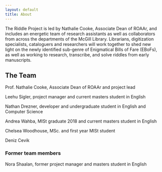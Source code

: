 ```yaml
---
layout: default
title: About
---
```


The Riddle Project is led by Nathalie Cooke, Associate Dean of ROAAr, and includes an energetic team of research assistants as well as collaborators from across the departments of the McGill Library. Librarians, digitization specialists, cataloguers and researchers will work together to shed new light on the newly identified sub-genre of Enigmatical Bills of Fare (EBoFs), as well as working to research, transcribe, and solve riddles from early manuscripts.

## The Team
Prof. Nathalie Cooke, Associate Dean of ROAAr and project lead

Leehu Sigler, project manager and current masters student in English

Nathan Drezner, developer and undergraduate student in English and Computer Science

Andrea Wahba, MISt graduate 2018 and current masters student in English

Chelsea Woodhouse, MSc. and first year MISt student 

Deniz Cevik

### Former team members
Nora Shaalan, former project manager and masters student in English